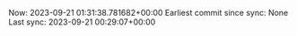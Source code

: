 Now: 2023-09-21 01:31:38.781682+00:00 Earliest commit since sync: None Last sync: 2023-09-21 00:29:07+00:00

